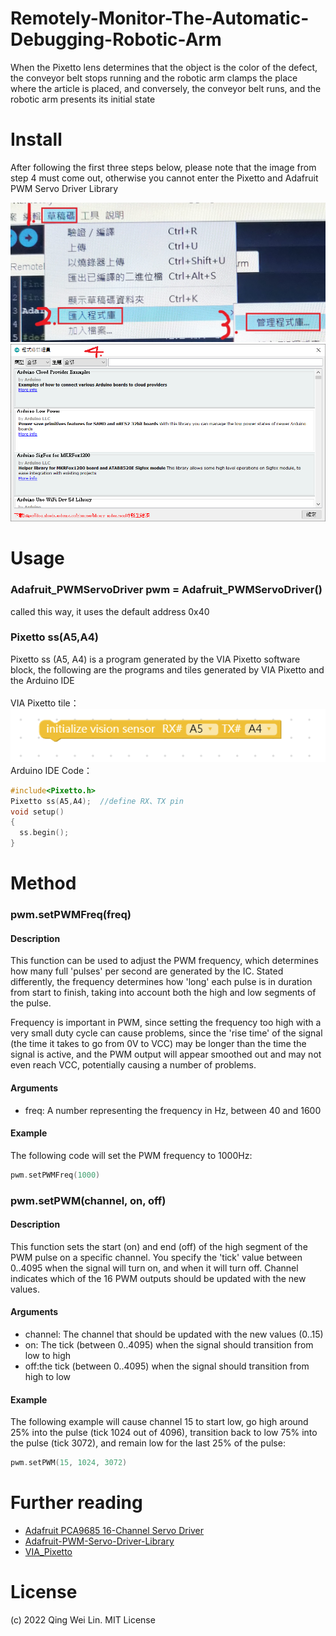 # Remotely-Monitor-The-Automatic-Debugging-Robotic-Arm

When the Pixetto lens determines that the object is the color of the defect, the conveyor belt stops running and the robotic arm clamps the place where the article is placed, and conversely, the conveyor belt runs, and the robotic arm presents its initial state

# Install

After following the first three steps below, please note that the image from step 4 must come out, otherwise you cannot enter the Pixetto and Adafruit PWM Servo Driver Library

![jpg](sample_1.jpg)
![png](sample_2.png)

# Usage

### Adafruit_PWMServoDriver pwm = Adafruit_PWMServoDriver()
called this way, it uses the default address 0x40

### Pixetto ss(A5,A4)
Pixetto ss (A5, A4) is a program generated by the VIA Pixetto software block, the following are the programs and tiles generated by VIA Pixetto and the Arduino IDE<br>
<br>VIA Pixetto tile：<br>
![png](sample_3.png)
<br>Arduino IDE Code：
```C++
#include<Pixetto.h> 
Pixetto ss(A5,A4);  //define RX、TX pin
void setup()
{
  ss.begin(); 
}
```

# Method

### pwm.setPWMFreq(freq)
#### Description
This function can be used to adjust the PWM frequency, which determines how many full 'pulses' per second are generated by the IC. Stated differently, the frequency determines how 'long' each pulse is in duration from start to finish, taking into account both the high and low segments of the pulse.

Frequency is important in PWM, since setting the frequency too high with a very small duty cycle can cause problems, since the 'rise time' of the signal (the time it takes to go from 0V to VCC) may be longer than the time the signal is active, and the PWM output will appear smoothed out and may not even reach VCC, potentially causing a number of problems.

#### Arguments
  * freq: A number representing the frequency in Hz, between 40 and 1600
#### Example
The following code will set the PWM frequency to 1000Hz:
```C++
pwm.setPWMFreq(1000)
```
### pwm.setPWM(channel, on, off)
#### Description
This function sets the start (on) and end (off) of the high segment of the PWM pulse on a specific channel.  You specify the 'tick' value between 0..4095 when the signal will turn on, and when it will turn off.  Channel indicates which of the 16 PWM outputs should be updated with the new values.

#### Arguments
  * channel: The channel that should be updated with the new values (0..15)
  * on: The tick (between 0..4095) when the signal should transition from low to high
  * off:the tick (between 0..4095) when the signal should transition from high to low
#### Example
The following example will cause channel 15 to start low, go high around 25% into the pulse (tick 1024 out of 4096), transition back to low 75% into the pulse (tick 3072), and remain low for the last 25% of the pulse:
```C++
pwm.setPWM(15, 1024, 3072)
```
# Further reading
 * [Adafruit PCA9685 16-Channel Servo Driver](https://learn.adafruit.com/16-channel-pwm-servo-driver/library-reference?view=all)
 * [Adafruit-PWM-Servo-Driver-Library](https://github.com/adafruit/Adafruit-PWM-Servo-Driver-Library)
 * [VIA_Pixetto](https://pixetto.ai/tutorials/)

# License
(c) 2022 Qing Wei Lin. MIT License
